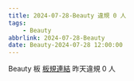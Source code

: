```yaml
---
title: 2024-07-28-Beauty 違規 0 人
tags:
    - Beauty
abbrlink: 2024-07-28-Beauty
date: Beauty-2024-07-28 12:00:00
---
```

Beauty 板 [板規連結](https://www.ptt.cc/bbs/Beauty/M.1630069980.A.84B.html)
昨天違規 0 人
